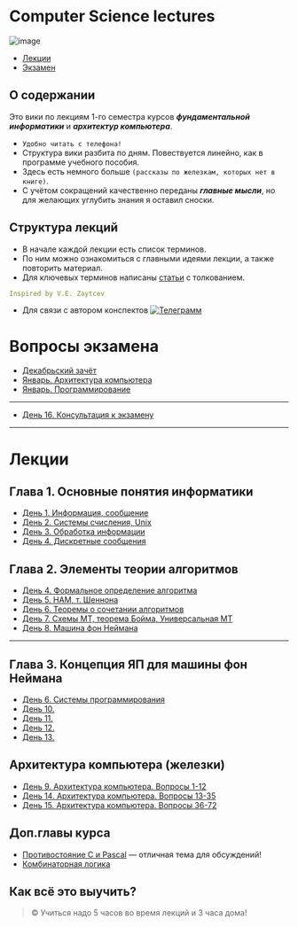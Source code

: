 # Computer Science lectures

![image](https://user-images.githubusercontent.com/113284506/210866918-eb4c6f09-25e2-411f-833c-2d9ff4cf6181.png)


* [Лекции](#lections)
* [Экзамен](#exam)

## О содержании

Это вики по лекциям 1-го семестра курсов ***фундаментальной информатики*** и ***архитектур компьютера***.

- `Удобно читать с телефона!`
- Структура вики разбита по дням. Повествуется линейно, как в программе учебного пособия.
- Здесь есть немного больше `(рассказы по железкам, которых нет в книге)`.
- С учётом сокращений качественно переданы ***главные мысли***, но для желающих углубить знания я оставил сноски.

## Структура лекций
- В начале каждой лекции есть список терминов.
- По ним можно ознакомиться с главными идеями лекции, а также повторить материал.
- Для ключевых терминов написаны [статьи](https://github.com/box1t/Moscow_Aviation_Wikipedia/tree/main/lectures) с толкованием.

```yaml
Inspired by V.E. Zaytcev
```
- Для связи с автором конспектов [![Телеграмм](https://img.shields.io/badge/Пиши-В%20Telegram-0088cc)](https://t.me/hukumkass)

# Вопросы экзамена

<a name="exam"></a>

- [Декабрьский зачёт](/lectures/1sem/december_zachet.md)
- [Январь. Архитектура компьютера](/lectures/1sem/exam_zhelezo.md)
- [Январь. Программирование](/lectures/1sem/exam_proga.md)

***
- [День 16. Консультация к экзамену](/lectures/1sem/day16/day16.md)

***
# Лекции

<a name="lections"></a>

## Глава 1. Основные понятия информатики

- [День 1. Информация, сообщение](/lectures/1sem/day1/day1.md)
- [День 2. Системы счисления, Unix](/lectures/1sem/day2/day2.md)
- [День 3. Обработка информации](/lectures/1sem/day3/day3.md)
- [День 4. Дискретные сообщения](/lectures/1sem/day4/day4_1.md)

## Глава 2. Элементы теории алгоритмов
- [День 4. Формальное определение алгоритма](/lectures/1sem/day4/day4_2.md)
- [День 5. НАМ, т. Шеннона](/lectures/1sem/day5/day5.md)
- [День 6. Теоремы о сочетании алгоритмов](/lectures/1sem/day6/day6_1.md)
- [День 7. Схемы МТ, теорема Бойма, Универсальная МТ](/lectures/1sem/day7/day7.md)
- [День 8. Машина фон Неймана](/lectures/1sem/day8/day8.md)
***

## Глава 3. Концепция ЯП для машины фон Неймана
- [День 6. Системы программирования](/lectures/1sem/day6/day6_2.md)
- [День 10. ](/lectures/1sem/day10/day10.md) 
- [День 11. ](/lectures/1sem/day11/day11.md)
- [День 12. ](/lectures/1sem/day12/day12.md)
- [День 13. ](/lectures/1sem/day13/day13.md)

## Архитектура компьютера (железки)
- [День 9. Архитектура компьютера. Вопросы 1-12](/lectures/1sem/day9/day9.md)
- [День 14. Архитектура компьютера. Вопросы 13-35](/lectures/1sem/day14/day14.md)
- [День 15. Архитектура компьютера. Вопросы 36-72](/lectures/1sem/day15/day15.md)

## Доп.главы курса 
- [Противостояние C и Pascal](/lectures/1sem/addition/Противостояние%20C%20и%20Pascal.md) — отличная тема для обсуждений!
- [Комбинаторная логика](lectures/1sem/day6/Комбинаторная%20логика.md)

## Как всё это выучить?

> © Учиться надо 5 часов во время лекций и 3 часа дома!
